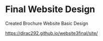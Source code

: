 # Final Website Design

Created Brochure Website Basic Design



https://dirac292.github.io/website3final/site/
